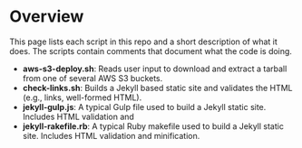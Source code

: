 # Overview
This page lists each script in this repo and a short description of what it does. The scripts contain comments that document what the code is doing.

- **aws-s3-deploy.sh**: Reads user input to download and extract a tarball from one of several AWS S3 buckets.
- **check-links.sh**: Builds a Jekyll based static site and validates the HTML (e.g., links, well-formed HTML).
- **jekyll-gulp.js**: A typical Gulp file used to build a Jekyll static site. Includes HTML validation and 
- **jekyll-rakefile.rb**: A typical Ruby makefile used to build a Jekyll static site. Includes HTML validation and minification.
